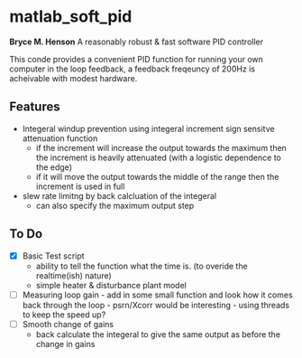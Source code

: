 # matlab_soft_pid
**Bryce M. Henson** 
A reasonably robust & fast software PID controller

This conde provides a convenient PID function for running your own computer in the loop feedback, a feedback freqeuncy of 200Hz is acheivable with modest hardware.

## Features
- Integeral windup prevention using integeral increment sign sensitve attenuation function
  - if the increment will increase the output towards the maximum then the increment is heavily attenuated (with a logistic dependence to the edge)
  - if it will move the output towards the middle of the range then the increment is used in full
- slew rate limitng by back calcluation of the integeral
  - can also specify the maximum output step
  

## To Do
- [x] Basic Test script
  - ability to tell the function what the time is. (to overide the realtime(ish) nature)
  - simple heater & disturbance plant model
- [ ] Measuring loop gain
      - add in some small function and look how it comes back through the loop
      - psrn/Xcorr would be interesting
      - using threads to keep the speed up?
- [ ] Smooth change of gains
  - back calculate the integeral to give the same output as before the change in gains
  
